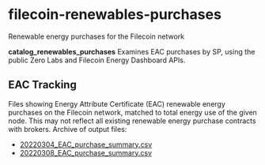 # filecoin-renewables-purchases
Renewable energy purchases for the Filecoin network


**catalog_renewables_purchases** Examines EAC purchases by SP, using the public Zero Labs and Filecoin Energy Dashboard APIs.

## EAC Tracking
Files showing Energy Attribute Certificate (EAC) renewable energy purchases on the Filecoin network, matched to total energy use of the given node. This may not reflect all existing renewable energy purchase contracts with brokers. Archive of output files:
- [20220304_EAC_purchase_summary.csv](https://github.com/redransil/filecoin-renewables-purchases/blob/main/EAC_Purchase_Summary_Archive/20220304_EAC_purchase_summary.csv)
- [20220308_EAC_purchase_summary.csv](https://github.com/redransil/filecoin-renewables-purchases/blob/main/EAC_Purchase_Summary_Archive/20220308_EAC_purchase_summary.csv)
